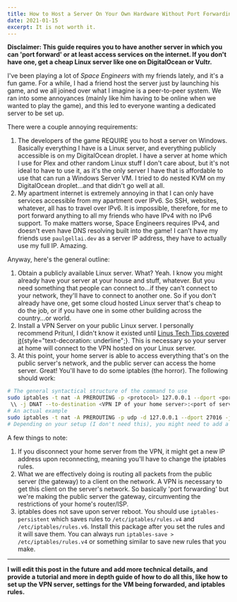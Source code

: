 ```yaml
---
title: How to Host a Server On Your Own Hardware Without Port Forwarding (at your house) or Hamachi
date: 2021-01-15
excerpt: It is not worth it.
---
```


__Disclaimer: This guide requires you to have another server in which you can 'port forward' or at least access services on the internet. If you don't have one, get a cheap Linux server like one on DigitalOcean or Vultr.__

I've been playing a lot of *Space Engineers* with my friends lately, and it's a fun game. For a while, I had a friend host the server just by launching his game, and we all joined over what I imagine is a peer-to-peer system. We ran into some annoyances (mainly like him having to be online when we wanted to play the game), and this led to everyone wanting a dedicated server to be set up.

There were a couple annoying requirements:

1. The developers of the game REQUIRE you to host a server on Windows. Basically everything I have is a Linux server, and everything publicly accessible is on my DigitalOcean droplet. I have a server at home which I use for Plex and other random Linux stuff I don't care about, but it's not ideal to have to use it, as it's the only server I have that is affordable to use that can run a Windows Server VM. I tried to do nested KVM on my DigitalOcean droplet...and that didn't go well at all.
2. My apartment internet is extremely annoying in that I can only have services accessible from my apartment over IPv6. So SSH, websites, whatever, all has to travel over IPv6. It is impossible, therefore, for me to port forward anything to all my friends who have IPv4 with no IPv6 support. To make matters worse, Space Engineers requires IPv4, and doesn't even have DNS resolving built into the game! I can't have my friends use `paulgellai.dev` as a server IP address, they have to actually use my full IP. Amazing.

Anyway, here's the general outline:

1. Obtain a publicly available Linux server. What? Yeah. I know you might already have your server at your house and stuff, whatever. But you need something that people can connect to...if they can't connect to your network, they'll have to connect to another one. So if you don't already have one, get some cloud hosted Linux server that's cheap to do the job, or if you have one in some other building across the country...or world.
2. Install a VPN Server on your public Linux server. I personally recommend Pritunl, I didn't know it existed until [Linus Tech Tips covered it](https://www.youtube.com/watch?v=KcxKWudhkpc){style=\"text-decoration: underline\";}. This is necessary so your server at home will connect to the VPN hosted on your Linux server.
3. At this point, your home server is able to access everything that's on the public server's network, and the public server can access the home server. Great! You'll have to do some iptables (the horror). The following should work:
```bash
# The general syntactical structure of the command to use
sudo iptables -t nat -A PREROUTING -p <protocol> 127.0.0.1 --dport <port to access service> 
 \\ -j DNAT --to-destination <VPN IP of your home server>:<port of service to forward>
# An actual example
sudo iptables -t nat -A PREROUTING -p udp -d 127.0.0.1 --dport 27016 -j DNAT --to-destination 192.168.222.2:27016
# Depending on your setup (I don't need this), you might need to add a rule with MASQUERADE
```
A few things to note:

1. If you disconnect your home server from the VPN, it might get a new IP address upon reconnecting, meaning you'll have to change the iptables rules.
2. What we are effectively doing is routing all packets from the public server (the gateway) to a client on the network. A VPN is necessary to get this client on the server's network. So basically 'port forwarding' but we're making the public server the gateway, circumventing the restrictions of your home's router/ISP.
3. iptables does not save upon server reboot. You should use `iptables-persistent` which saves rules to `/etc/iptables/rules.v4` and `/etc/iptables/rules.v6`. Install this package after you set the rules and it will save them. You can always run `iptables-save > /etc/iptables/rules.v4` or something similar to save new rules that you make. 

---
__I will edit this post in the future and add more technical details, and provide a tutorial and more in depth guide of how to do all  this, like how to set up the VPN server, settings for the VM being forwarded, and iptables rules.__